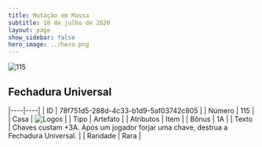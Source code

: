 ```yaml
---
title: Mutação em Massa
subtitle: 10 de julho de 2020
layout: page
show_sidebar: false
hero_image: ../hero.png
---
```


![115](https://cdn.keyforgegame.com/media/card_front/pt/479_115_3M3F33339XV4_pt.png)

## Fechadura Universal

|----|----|
| ID | 78f751d5-288d-4c33-b1d9-5af03742c805 |
| Número | 115 |
| Casa | ![Logos](https://archonarcana.com/images/thumb/c/ce/Logos.png/22px-Logos.png "Logos") |
| Tipo | Artefato |
| Atributos | Item |
| Bônus | 1A |
| Texto | Chaves custam +3A.  Após um jogador forjar uma chave, destrua a Fechadura Universal. |
| Raridade | Rara |
